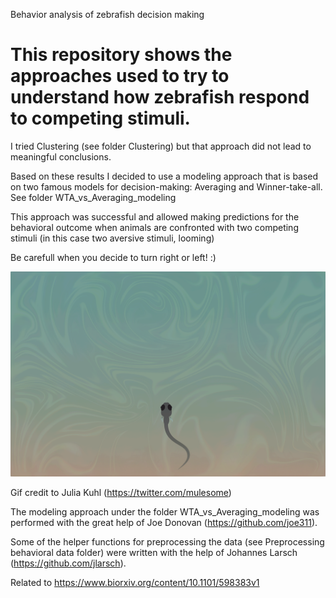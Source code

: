 Behavior analysis of zebrafish decision making

# This repository shows the approaches used to try to understand how zebrafish respond to competing stimuli.

I tried Clustering (see folder Clustering) but that approach did not lead to meaningful conclusions.

Based on these results I decided to use a modeling approach that is based on two famous models for decision-making: Averaging and Winner-take-all. 
See folder WTA_vs_Averaging_modeling

This approach was successful and allowed making predictions for the behavioral outcome when animals are confronted with two competing stimuli (in this case two aversive stimuli, looming)


Be carefull when you decide to turn right or left! :)

![Fish escaping](Clustering/fishDecides_v5_small.gif)


Gif credit to Julia Kuhl (https://twitter.com/mulesome)

The modeling approach under the folder WTA_vs_Averaging_modeling was performed with the great help of Joe Donovan (https://github.com/joe311). 

Some of the helper functions for preprocessing the data (see Preprocessing behavioral data folder) were written with the help of Johannes Larsch (https://github.com/jlarsch).

Related to https://www.biorxiv.org/content/10.1101/598383v1

